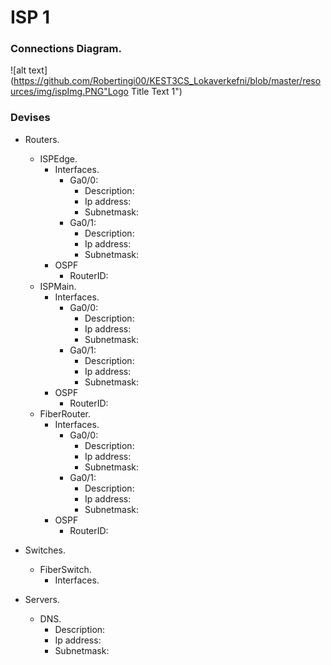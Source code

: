 # ISP 1

### Connections Diagram.
![alt text](https://github.com/Robertingi00/KEST3CS_Lokaverkefni/blob/master/resources/img/ispImg.PNG"Logo Title Text 1")

### Devises
* Routers.
    * ISPEdge.
        * Interfaces.
            * Ga0/0:
                * Description:
                * Ip address:
                * Subnetmask:
            * Ga0/1:
                * Description:
                * Ip address:
                * Subnetmask:
        * OSPF
            * RouterID:
    * ISPMain.
         * Interfaces.
            * Ga0/0:
                * Description:
                * Ip address:
                * Subnetmask:
            * Ga0/1:
                * Description:
                * Ip address:
                * Subnetmask:
        * OSPF
            * RouterID:
    * FiberRouter.
         * Interfaces.
            * Ga0/0:
                * Description:
                * Ip address:
                * Subnetmask:
            * Ga0/1:
                * Description:
                * Ip address:
                * Subnetmask:
        * OSPF
            * RouterID:
* Switches.
    * FiberSwitch.
        * Interfaces.
        
        
        
* Servers.

    * DNS.
        * Description:
        * Ip address:
        * Subnetmask:
